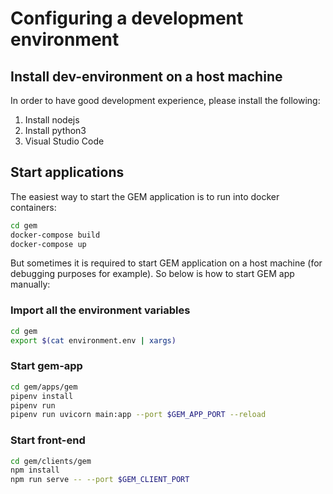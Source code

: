 # Configuring a development environment

## Install dev-environment on a host machine

In order to have good development experience, please install the following:

1. Install nodejs
2. Install python3
3. Visual Studio Code

## Start applications

The easiest way to start the GEM application is to run into docker containers:

```bash
cd gem
docker-compose build
docker-compose up
```

But sometimes it is required to start GEM application on a host machine (for debugging purposes for example). So below is how to start GEM app manually:

### Import all the environment variables

```bash
cd gem
export $(cat environment.env | xargs)
```

### Start gem-app

```bash
cd gem/apps/gem
pipenv install
pipenv run
pipenv run uvicorn main:app --port $GEM_APP_PORT --reload
```

### Start front-end

```bash
cd gem/clients/gem
npm install
npm run serve -- --port $GEM_CLIENT_PORT
```
